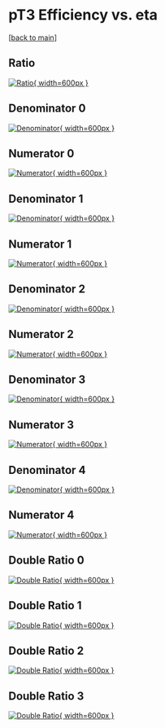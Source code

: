 # pT3 Efficiency vs. eta

[[back to main](./)]



## Ratio

[![Ratio](../mtv/var/pT3_xtr_0_-1_eff_eta.png){ width=600px }](../mtv/var/pT3_xtr_0_-1_eff_eta.pdf)

## Denominator 0

[![Denominator](../mtv/den/pT3_xtr_0_-1_eff_eta_den0.png){ width=600px }](../mtv/den/pT3_xtr_0_-1_eff_eta_den0.pdf)

## Numerator 0

[![Numerator](../mtv/num/pT3_xtr_0_-1_eff_eta_num0.png){ width=600px }](../mtv/num/pT3_xtr_0_-1_eff_eta_num0.pdf)

## Denominator 1

[![Denominator](../mtv/den/pT3_xtr_0_-1_eff_eta_den1.png){ width=600px }](../mtv/den/pT3_xtr_0_-1_eff_eta_den1.pdf)

## Numerator 1

[![Numerator](../mtv/num/pT3_xtr_0_-1_eff_eta_num1.png){ width=600px }](../mtv/num/pT3_xtr_0_-1_eff_eta_num1.pdf)

## Denominator 2

[![Denominator](../mtv/den/pT3_xtr_0_-1_eff_eta_den2.png){ width=600px }](../mtv/den/pT3_xtr_0_-1_eff_eta_den2.pdf)

## Numerator 2

[![Numerator](../mtv/num/pT3_xtr_0_-1_eff_eta_num2.png){ width=600px }](../mtv/num/pT3_xtr_0_-1_eff_eta_num2.pdf)

## Denominator 3

[![Denominator](../mtv/den/pT3_xtr_0_-1_eff_eta_den3.png){ width=600px }](../mtv/den/pT3_xtr_0_-1_eff_eta_den3.pdf)

## Numerator 3

[![Numerator](../mtv/num/pT3_xtr_0_-1_eff_eta_num3.png){ width=600px }](../mtv/num/pT3_xtr_0_-1_eff_eta_num3.pdf)

## Denominator 4

[![Denominator](../mtv/den/pT3_xtr_0_-1_eff_eta_den4.png){ width=600px }](../mtv/den/pT3_xtr_0_-1_eff_eta_den4.pdf)

## Numerator 4

[![Numerator](../mtv/num/pT3_xtr_0_-1_eff_eta_num4.png){ width=600px }](../mtv/num/pT3_xtr_0_-1_eff_eta_num4.pdf)

## Double Ratio 0

[![Double Ratio](../mtv/ratio/pT3_xtr_0_-1_eff_eta_ratio0.png){ width=600px }](../mtv/ratio/pT3_xtr_0_-1_eff_eta_ratio0.pdf)

## Double Ratio 1

[![Double Ratio](../mtv/ratio/pT3_xtr_0_-1_eff_eta_ratio1.png){ width=600px }](../mtv/ratio/pT3_xtr_0_-1_eff_eta_ratio1.pdf)

## Double Ratio 2

[![Double Ratio](../mtv/ratio/pT3_xtr_0_-1_eff_eta_ratio2.png){ width=600px }](../mtv/ratio/pT3_xtr_0_-1_eff_eta_ratio2.pdf)

## Double Ratio 3

[![Double Ratio](../mtv/ratio/pT3_xtr_0_-1_eff_eta_ratio3.png){ width=600px }](../mtv/ratio/pT3_xtr_0_-1_eff_eta_ratio3.pdf)

